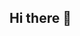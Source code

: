 ## Hi there 👋

<!--
h1**LxPrem/lxprem** is a ✨ _special_ ✨ repository because its `README.md` (this file) appears on your GitHub profile.h1

Here are some ideas to get you started:

- 🔭 I’m currently working on ...
- 🌱 I’m currently learning ...
- 👯 I’m looking to collaborate on ...
- 🤔 I’m looking for help with ...
- 💬 Ask me about ...
- 📫 How to reach me: ...
- 😄 Pronouns: ...
- ⚡ Fun fact: ...
-->  
